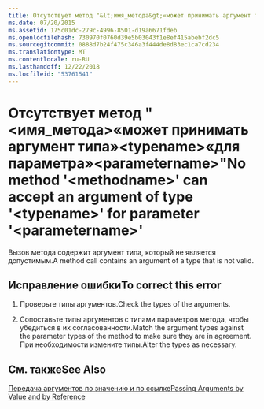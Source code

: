 ```yaml
---
title: Отсутствует метод "&lt;имя_метода&gt;«может принимать аргумент типа»&lt;typename&gt;«для параметра»&lt;parametername&gt;"
ms.date: 07/20/2015
ms.assetid: 175c01dc-279c-4996-8501-d19a6671fdeb
ms.openlocfilehash: 730970f0760d39e5b03043f1e8ef415abebf2dc5
ms.sourcegitcommit: 0888d7b24f475c346a3f444de8d83ec1ca7cd234
ms.translationtype: MT
ms.contentlocale: ru-RU
ms.lasthandoff: 12/22/2018
ms.locfileid: "53761541"
---
```

# <a name="no-method-ltmethodnamegt-can-accept-an-argument-of-type-lttypenamegt-for-parameter-ltparameternamegt"></a><span data-ttu-id="4afc6-102">Отсутствует метод "&lt;имя_метода&gt;«может принимать аргумент типа»&lt;typename&gt;«для параметра»&lt;parametername&gt;"</span><span class="sxs-lookup"><span data-stu-id="4afc6-102">No method '&lt;methodname&gt;' can accept an argument of type '&lt;typename&gt;' for parameter '&lt;parametername&gt;'</span></span>
<span data-ttu-id="4afc6-103">Вызов метода содержит аргумент типа, который не является допустимым.</span><span class="sxs-lookup"><span data-stu-id="4afc6-103">A method call contains an argument of a type that is not valid.</span></span>  
  
## <a name="to-correct-this-error"></a><span data-ttu-id="4afc6-104">Исправление ошибки</span><span class="sxs-lookup"><span data-stu-id="4afc6-104">To correct this error</span></span>  
  
1.  <span data-ttu-id="4afc6-105">Проверьте типы аргументов.</span><span class="sxs-lookup"><span data-stu-id="4afc6-105">Check the types of the arguments.</span></span>  
  
2.  <span data-ttu-id="4afc6-106">Сопоставьте типы аргументов с типами параметров метода, чтобы убедиться в их согласованности.</span><span class="sxs-lookup"><span data-stu-id="4afc6-106">Match the argument types against the parameter types of the method to make sure they are in agreement.</span></span> <span data-ttu-id="4afc6-107">При необходимости измените типы.</span><span class="sxs-lookup"><span data-stu-id="4afc6-107">Alter the types as necessary.</span></span>  
  
## <a name="see-also"></a><span data-ttu-id="4afc6-108">См. также</span><span class="sxs-lookup"><span data-stu-id="4afc6-108">See Also</span></span>  
 [<span data-ttu-id="4afc6-109">Передача аргументов по значению и по ссылке</span><span class="sxs-lookup"><span data-stu-id="4afc6-109">Passing Arguments by Value and by Reference</span></span>](../../visual-basic/programming-guide/language-features/procedures/passing-arguments-by-value-and-by-reference.md)
